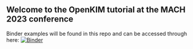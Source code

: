 ## Welcome to the OpenKIM tutorial at the MACH 2023 conference 

Binder examples will be found in this repo and can be accessed through here: [![Binder](https://mybinder.org/badge_logo.svg)](https://mybinder.org/v2/gh/ilia-nikiforov-umn/mach-2023-openkim-tutorial/HEAD?labpath=mach-2023-openkim-tutorial/index.ipynb)
